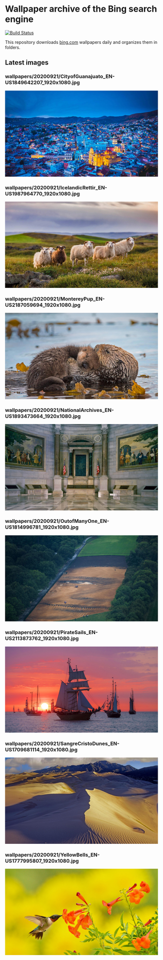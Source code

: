 # Wallpaper archive of the Bing search engine

[![Build Status](https://travis-ci.org/kijart/bing-daily-images-dl.svg?branch=wallpapers)](https://travis-ci.org/kijart/bing-daily-images-dl)

This repository downloads [bing.com](https://www.bing.com) wallpapers daily and organizes them in folders.

## Latest images

<!-- Wallpapers -->

### wallpapers/20200921/CityofGuanajuato_EN-US1849642207_1920x1080.jpg

![wallpapers/20200921/CityofGuanajuato_EN-US1849642207_1920x1080.jpg](wallpapers/20200921/CityofGuanajuato_EN-US1849642207_1920x1080.jpg)

### wallpapers/20200921/IcelandicRettir_EN-US1987964770_1920x1080.jpg

![wallpapers/20200921/IcelandicRettir_EN-US1987964770_1920x1080.jpg](wallpapers/20200921/IcelandicRettir_EN-US1987964770_1920x1080.jpg)

### wallpapers/20200921/MontereyPup_EN-US2187059694_1920x1080.jpg

![wallpapers/20200921/MontereyPup_EN-US2187059694_1920x1080.jpg](wallpapers/20200921/MontereyPup_EN-US2187059694_1920x1080.jpg)

### wallpapers/20200921/NationalArchives_EN-US1893473664_1920x1080.jpg

![wallpapers/20200921/NationalArchives_EN-US1893473664_1920x1080.jpg](wallpapers/20200921/NationalArchives_EN-US1893473664_1920x1080.jpg)

### wallpapers/20200921/OutofManyOne_EN-US1814996781_1920x1080.jpg

![wallpapers/20200921/OutofManyOne_EN-US1814996781_1920x1080.jpg](wallpapers/20200921/OutofManyOne_EN-US1814996781_1920x1080.jpg)

### wallpapers/20200921/PirateSails_EN-US2113873762_1920x1080.jpg

![wallpapers/20200921/PirateSails_EN-US2113873762_1920x1080.jpg](wallpapers/20200921/PirateSails_EN-US2113873762_1920x1080.jpg)

### wallpapers/20200921/SangreCristoDunes_EN-US1709681114_1920x1080.jpg

![wallpapers/20200921/SangreCristoDunes_EN-US1709681114_1920x1080.jpg](wallpapers/20200921/SangreCristoDunes_EN-US1709681114_1920x1080.jpg)

### wallpapers/20200921/YellowBells_EN-US1777995807_1920x1080.jpg

![wallpapers/20200921/YellowBells_EN-US1777995807_1920x1080.jpg](wallpapers/20200921/YellowBells_EN-US1777995807_1920x1080.jpg)

